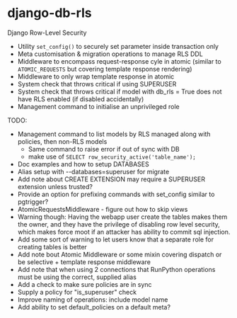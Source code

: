 # django-db-rls
Django Row-Level Security

 - Utility `set_config()` to securely set parameter inside transaction only
 - Meta customisation & migration operations to manage RLS DDL
 - Middleware to encompass request-response cyle in atomic (similar to `ATOMIC_REQUESTS` but covering template response
   rendering)
 - Middleware to only wrap template response in atomic
 - System check that throws critical if using SUPERUSER
 - System check that throws critical if model with db_rls = True does not have RLS enabled (if disabled accidentally)
 - Management command to initialise an unprivileged role

TODO:

 - Management command to list models by RLS managed along with policies, then non-RLS models
   - Same command to raise error if out of sync with DB
   - make use of `SELECT row_security_active('table_name');`
 - Doc examples and how to setup DATABASES
 - Alias setup with --databases=superuser for migrate
 - Add note about CREATE EXTENSION may require a SUPERUSER extension unless trusted?
 - Provide an option for prefixing commands with set_config similar to pgtrigger?
 - AtomicRequestsMiddleware - figure out how to skip views
 - Warning though: Having the webapp user create the tables makes them the owner, and they have the privilege of
   disabling row level security, which makes force moot if an attacker has ability to commit sql injection.
 - Add some sort of warning to let users know that a separate role for creating tables is better
 - Add note bout Atomic Middleware or some mixin covering dispatch or be selective + template response middleware
 - Add note that when using 2 connections that RunPython operations must be using the correct, supplied alias
 - Add a check to make sure policies are in sync
 - Supply a policy for "is_superuser" check
 - Improve naming of operations: include model name
 - Add ability to set default_policies on a default meta?
